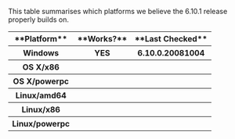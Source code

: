 
This table summarises which platforms we believe the 6.10.1 release properly builds on.


<table><tr><th>**Platform**</th>
<th>**Works?**</th>
<th>**Last Checked**
</th></tr>
<tr><th>Windows</th>
<th>YES</th>
<th>6.10.0.20081004
</th></tr>
<tr><th>OS X/x86</th>
<th> </th>
<th> 
</th></tr>
<tr><th>OS X/powerpc</th>
<th> </th>
<th> 
</th></tr>
<tr><th>Linux/amd64</th>
<th> </th>
<th> 
</th></tr>
<tr><th>Linux/x86</th>
<th> </th>
<th> 
</th></tr>
<tr><th>Linux/powerpc</th>
<th> </th>
<th> 
</th></tr></table>


